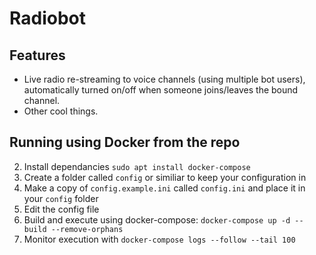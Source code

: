 # Radiobot

## Features

* Live radio re-streaming to voice channels (using multiple bot users), automatically turned on/off when someone joins/leaves the bound channel.
* Other cool things.

## Running using Docker from the repo

2. Install dependancies `sudo apt install docker-compose`
3. Create a folder called `config` or similiar to keep your configuration in
4. Make a copy of `config.example.ini` called `config.ini` and place it in your `config` folder
5. Edit the config file
6. Build and execute using docker-compose: `docker-compose up -d --build --remove-orphans`
7. Monitor execution with `docker-compose logs --follow --tail 100`
